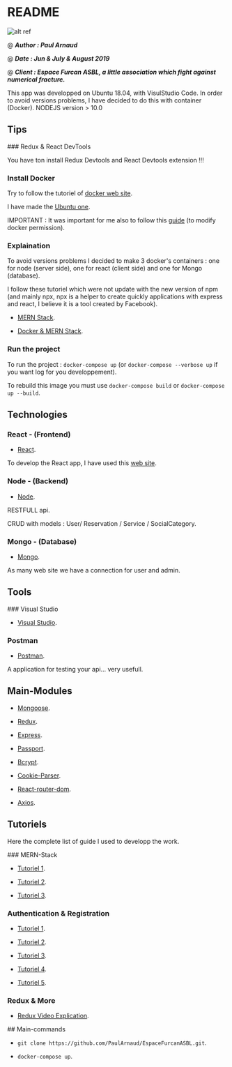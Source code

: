 # README

![alt ref](http://www.espacefurcan.be/img/logo-footer.png)

@ ***Author : Paul Arnaud***

@ ***Date : Jun & July & August 2019***

@ ***Client : Espace Furcan ASBL, a little association which fight against numerical fracture.***

This app was developped on Ubuntu 18.04, with VisulStudio Code.
In order to avoid versions problems, I have decided to do this with container (Docker).
NODEJS version > 10.0

## Tips

### Redux & React DevTools

You have ton install Redux Devtools and React Devtools extension !!!

### Install Docker

Try to follow the tutoriel of [docker web site](https://docs.docker.com/install).

I have made the [Ubuntu one](https://docs.docker.com/install/linux/docker-ce/ubuntu/).

IMPORTANT : It was important for me also to follow this [guide](https://docs.docker.com/install/linux/linux-postinstall/) (to modify docker permission).

### Explaination

To avoid versions problems I decided to make 3 docker's containers : one for node (server side), one for react (client side) and one for Mongo (database).

I follow these tutoriel which were not update with the new version of npm (and mainly npx, npx is a helper to create quickly applications with express and react, I believe it is a tool created by Facebook).

* [MERN Stack](https://medium.com/free-code-camp/create-a-react-frontend-a-node-express-backend-and-connect-them-together-c5798926047c).

* [Docker & MERN Stack](https://www.freecodecamp.org/news/create-a-fullstack-react-express-mongodb-app-using-docker-c3e3e21c4074/).

### Run the project

To run the project : `docker-compose up` (or `docker-compose --verbose up` if you want log for you developpement).

To rebuild this image you must use `docker-compose build` or `docker-compose up --build`.

## Technologies

### React - (Frontend)

* [React](https://reactjs.org).

To develop the React app, I have used this [web site](https://facebook.github.io/create-react-app/docs/getting-started).

### Node - (Backend)

* [Node](https://nodejs.org).

RESTFULL api.

CRUD with models : User/ Reservation / Service / SocialCategory.

### Mongo - (Database)

* [Mongo](https://www.mongodb.com/).

As many web site we have a connection for user and admin.

## Tools

### Visual Studio

* [Visual Studio](https://visualstudio.microsoft.com).

### Postman

* [Postman](https://www.getpostman.com/).

A application for testing your api... very usefull.

## Main-Modules

* [Mongoose](https://mongoosejs.com).

* [Redux](https://redux.js.org/).

* [Express](https://expressjs.com/).

* [Passport](http://www.passportjs.org/).

* [Bcrypt](https://www.npmjs.com/package/bcryptjs).

* [Cookie-Parser](https://www.npmjs.com/package/cookie-parser).

* [React-router-dom](https://reacttraining.com/react-router/web/guides/quick-start).

* [Axios](https://github.com/axios/axios).

## Tutoriels

Here the complete list of guide I used to developp the work.

### MERN-Stack

* [Tutoriel 1](https://medium.com/@axel.marciano/votre-premi%C3%A8re-application-en-react-node-express-mongodb-5ab0dc531091).

* [Tutoriel 2](https://www.freecodecamp.org/news/create-a-fullstack-react-express-mongodb-app-using-docker-c3e3e21c4074/).

* [Tutoriel 3](https://medium.com/free-code-camp/create-a-react-frontend-a-node-express-backend-and-connect-them-together-c5798926047c).

### Authentication & Registration

* [Tutoriel 1](https://medium.com/@faizanv/authentication-for-your-react-and-express-application-w-json-web-tokens-923515826e0).

* [Tutoriel 2](https://www.youtube.com/watch?v=6FOq4cUdH8k).

* [Tutoriel 3](https://blog.bitsrc.io/build-a-login-auth-app-with-mern-stack-part-1-c405048e3669).

* [Tutoriel 4](https://blog.bitsrc.io/build-a-login-auth-app-with-mern-stack-part-2-frontend-6eac4e38ee82).

* [Tutoriel 5](https://blog.bitsrc.io/build-a-login-auth-app-with-the-mern-stack-part-3-react-components-88190f8db718).

### Redux & More

* [Redux Video Explication](https://www.youtube.com/watch?v=93p3LxR9xfM&feature=youtu.be&source=post_page---------------------------).

## Main-commands

* `git clone https://github.com/PaulArnaud/EspaceFurcanASBL.git`.

* `docker-compose up`.
